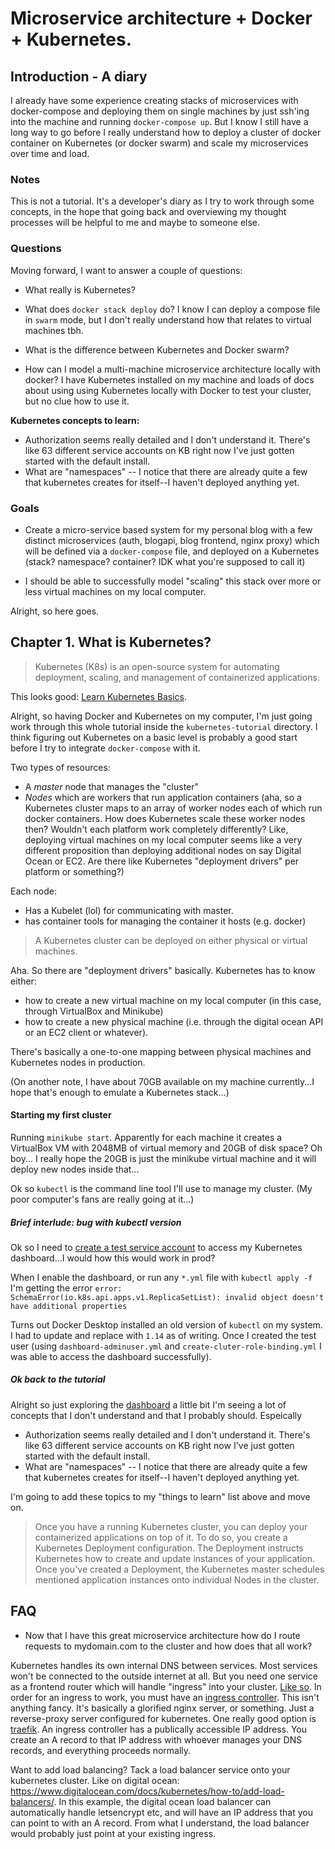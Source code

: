 # Microservice architecture + Docker + Kubernetes.

## Introduction - A diary

I already have some experience creating stacks of microservices with docker-compose and deploying them on single machines by just ssh'ing into the machine and running `docker-compose up`. But I know I still have a long way to go before I really understand how to deploy a cluster of docker container on Kubernetes (or docker swarm) and scale my microservices over time and load.

### Notes

This is not a tutorial. It's a developer's diary as I try to work through some concepts, in the hope that going back and overviewing my thought processes will be helpful to me and maybe to someone else.

### Questions

Moving forward, I want to answer a couple of questions:

- What really is Kubernetes?

- What does `docker stack deploy` do? I know I can deploy a compose file in `swarm` mode, but I don't really understand how that relates to virtual machines tbh.

- What is the difference between Kubernetes and Docker swarm?

- How can I model a multi-machine microservice architecture locally with docker? I have Kubernetes installed on my machine and loads of docs about using using Kubernetes locally with Docker to test your cluster, but no clue how to use it.

**Kubernetes concepts to learn:**

- Authorization seems really detailed and I don't understand it. There's like 63 different service accounts on KB right now I've just gotten started with the default install.
- What are "namespaces" -- I notice that there are already quite a few that kubernetes creates for itself--I haven't deployed anything yet.

### Goals

- Create a micro-service based system for my personal blog with a few distinct microservices (auth, blogapi, blog frontend, nginx proxy) which will be defined via a `docker-compose` file, and deployed on a Kubernetes (stack? namespace? container? IDK what you're supposed to call it)

- I should be able to successfully model "scaling" this stack over more or less virtual machines on my local computer.

Alright, so here goes.

## Chapter 1. What is Kubernetes?

> Kubernetes (K8s) is an open-source system for automating deployment, scaling, and management of containerized applications.

This looks good: [Learn Kubernetes Basics](https://kubernetes.io/docs/tutorials/kubernetes-basics/).

Alright, so having Docker and Kubernetes on my computer, I'm just going work through this whole tutorial inside the `kubernetes-tutorial` directory. I think figuring out Kubernetes on a basic level is probably a good start before I try to integrate `docker-compose` with it.

Two types of resources:

- A _master_ node that manages the "cluster"
- _Nodes_ which are workers that run application containers (aha, so a Kubernetes cluster maps to an array of worker nodes each of which run docker containers. How does Kubernetes scale these worker nodes then? Wouldn't each platform work completely differently? Like, deploying virtual machines on my local computer seems like a very different proposition than deploying additional nodes on say Digital Ocean or EC2. Are there like Kubernetes "deployment drivers" per platform or something?)

Each node:

- Has a Kubelet (lol) for communicating with master.
- has container tools for managing the container it hosts (e.g. docker)

> A Kubernetes cluster can be deployed on either physical or virtual machines.

Aha. So there are "deployment drivers" basically. Kubernetes has to know either:

- how to create a new virtual machine on my local computer (in this case, through VirtualBox and Minikube)
- how to create a new physical machine (i.e. through the digital ocean API or an EC2 client or whatever).

There's basically a one-to-one mapping between physical machines and Kubernetes nodes in production.

(On another note, I have about 70GB available on my machine currently...I hope that's enough to emulate a Kubernetes stack...)

#### Starting my first cluster

Running `minikube start`. Apparently for each machine it creates a VirtualBox VM with 2048MB of virtual memory and 20GB of disk space? Oh boy... I really hope the 20GB is just the minikube virtual machine and it will deploy new nodes inside that...

Ok so `kubectl` is the command line tool I'll use to manage my cluster. (My poor computer's fans are really going at it...)

##### Brief interlude: bug with kubectl version

Ok so I need to [create a test service account](https://github.com/kubernetes/dashboard/wiki/Creating-sample-user) to access my Kubernetes dashboard...I would how this would work in prod?

When I enable the dashboard, or run any `*.yml` file with `kubectl apply -f` I'm getting the error `error: SchemaError(io.k8s.api.apps.v1.ReplicaSetList): invalid object doesn't have additional properties`

Turns out Docker Desktop installed an old version of `kubectl` on my system. I had to update and replace with `1.14` as of writing. Once I created the test user (using `dashboard-adminuser.yml` and `create-cluter-role-binding.yml` I was able to access the dashboard successfully).

##### Ok back to the tutorial

Alright so just exploring the [dashboard](http://localhost:8001/api/v1/namespaces/kube-system/services/https:kubernetes-dashboard:/proxy/#!/overview?namespace=default) a little bit I'm seeing a lot of concepts that I don't understand and that I probably should. Espeically

- Authorization seems really detailed and I don't understand it. There's like 63 different service accounts on KB right now I've just gotten started with the default install.
- What are "namespaces" -- I notice that there are already quite a few that kubernetes creates for itself--I haven't deployed anything yet.

I'm going to add these topics to my "things to learn" list above and move on.

> Once you have a running Kubernetes cluster, you can deploy your containerized applications on top of it. To do so, you create a Kubernetes Deployment configuration. The Deployment instructs Kubernetes how to create and update instances of your application. Once you've created a Deployment, the Kubernetes master schedules mentioned application instances onto individual Nodes in the cluster.

## FAQ

- Now that I have this great microservice architecture how do I route requests to mydomain.com to the cluster and how does that all work?

Kubernetes handles its own internal DNS between services. Most services won't be connected to the outside internet at all. But you need one service as a frontend router which will handle "ingress" into your cluster. [Like so](https://kubernetes.io/docs/concepts/services-networking/ingress/). In order for an ingress to work, you must have an [ingress controller](https://kubernetes.io/docs/concepts/services-networking/ingress-controllers/). This isn't anything fancy. It's basically a glorified nginx server, or something. Just a reverse-proxy server configured for kubernetes. One really good option is [traefik](https://github.com/containous/traefik). An ingress controller has a publically accessible IP address. You create an A record to that IP address with whoever manages your DNS records, and everything proceeds normally.

Want to add load balancing? Tack a load balancer service onto your kubernetes cluster. Like on digital ocean: https://www.digitalocean.com/docs/kubernetes/how-to/add-load-balancers/. In this example, the digital ocean load balancer can automatically handle letsencrypt etc, and will have an IP address that you can point to with an A record. From what I understand, the load balancer would probably just point at your existing ingress.
